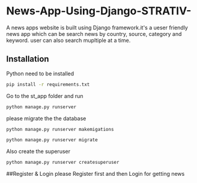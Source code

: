 # News-App-Using-Django-STRATIV-
A news apps website is built using Django framework.it's a ueser friendly news app which can be search news by country, source, category and keyword. user can also search mupltiple at a time.

## Installation

Python need to be installed

```bash
pip install -r requirements.txt
```

Go to the st_app folder and run

```bash
python manage.py runserver
```

please migrate the the database

```bash
python manage.py runserver makemigations
```
```bash
python manage.py runserver migrate
```
Also create the superuser
```bash
python manage.py runserver createsuperuser
```
##Register & Login 
please Register first and then Login for getting news
